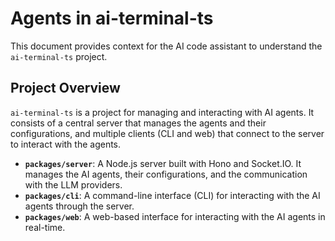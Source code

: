# Agents in ai-terminal-ts

This document provides context for the AI code assistant to understand the `ai-terminal-ts` project.

## Project Overview

`ai-terminal-ts` is a project for managing and interacting with AI agents. It consists of a central server that manages the agents and their configurations, and multiple clients (CLI and web) that connect to the server to interact with the agents.

- **`packages/server`**: A Node.js server built with Hono and Socket.IO. It manages the AI agents, their configurations, and the communication with the LLM providers.
- **`packages/cli`**: A command-line interface (CLI) for interacting with the AI agents through the server.
- **`packages/web`**: A web-based interface for interacting with the AI agents in real-time.
